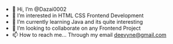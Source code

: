- 👋 Hi, I’m @Dazai0002
- 👀 I’m interested in HTML CSS Frontend Development
- 🌱 I’m currently learning Java and its quite interesting
- 💞️ I’m looking to collaborate on any Frontend Project
- 📫 How to reach me... Through my email deevyne@gmail.com

<!---
Dazai0002/Dazai0002 is a ✨ special ✨ repository because its `README.md` (this file) appears on your GitHub profile.
You can click the Preview link to take a look at your changes.
--->
